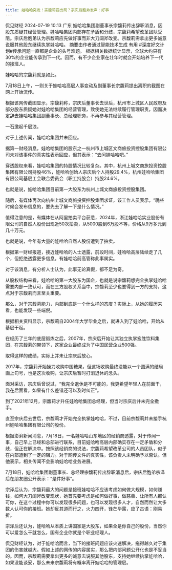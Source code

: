```yaml
---
title: 娃哈哈突发！宗馥莉要出局？宗庆后胞弟发声：好事
---
```


侃见财经
2024-07-19 10:13
广东
娃哈哈集团副董事长宗馥莉传出辞职消息，因股东质疑其经营管理。娃哈哈集团内部存在矛盾和分歧，宗馥莉希望改革团队受阻。宗庆后胞弟认为宗馥莉应先做好事而非大刀阔斧改变。宗馥莉需拿出更多诚意说服其他股东继续执掌娃哈哈。
摘要由作者通过智能技术生成
有用
#深度好文计划#传承问题一直都是企业的头号难题。
根据相关数据统计显示，全球大约只有30%的企业能传承到下一代。因而，有不少企业家在壮年时就会开始培养下一代的接班人。

娃哈哈的宗馥莉就是如此。

7月18日上午，一则关于娃哈哈高层人事变动及副董事长宗馥莉提出离职的截图在网上开始流传。


根据该网传截图显示，宗馥莉称，宗庆后董事长去世后，杭州市上城区人民政府及部分股东质疑她对娃哈哈集团的经营管理，致使她无法继续履行管理职责，因而决定辞去娃哈哈集团副董事长、总经理职务，不再参与其经营管理。

一石激起千层浪。

对于上述传闻，娃哈哈集团并未回应。

据第一财经消息，娃哈哈集团的股东之一杭州市上城区文商旅投资控股集团有限公司未对该事件的真实性表示回应，但其表示：“去问娃哈哈吧。”

穿透股权来看，娃哈哈集团的持股情况比较复杂。其中，杭州上城文商旅投资控股集团有限公司持股46%，娃哈哈创始人宗庆后个人持股29.4%，杭州娃哈哈集团有限公司基层工会联合委员会（职工持股会）持股24.6%。

也就是说，娃哈哈集团目前第一大股东为杭州上城文商旅投资控股集团。


随后，有媒体再次向杭州上城文商旅投资控股集团求证，该工作人员表示，“晚些时候会发布信息的，要先去了解一下是什么情况。”

值得注意的是，有媒体在从阿里拍卖平台获悉，2024年，浙江娃哈哈实业股份有限公司的自然人股份出现近50次拍卖，从5000股到6万股不等，价格从9万多元到几十万元。

也就是说，今年有大量的娃哈哈自然人股份遭到了拍卖。

根据第一财经报道，接近娃哈哈的人士透露，前段时间，娃哈哈高层陆续走了几个，但拒绝透露更多信息。有娃哈哈前高管称此事属实。

对于该消息，有分析人士认为，此事无论真假，都不足为奇。

从股权结构来看，娃哈哈的第一大股东为国企，也就是说宗馥莉想完全执掌娃哈哈需要内部一致认可，而在三方股权关系当中，宗馥莉至少也要得到一方的支持，这点对于宗馥莉而言至关重要。

那么，对于宗馥莉能力，内部到底是一个什么样的态度？实际上，从她的履历来看，也能发现一些端倪。

根据相关资料显示，宗馥莉自2004年大学毕业之后，就进入到了娃哈哈，开始从基层干起。

在经历了三年的底层锻炼之后，2007年，宗庆后开始让其独立执掌宏胜饮料集团，在宗馥莉的带领下，这家企业最终成为了中国民营企业500强。

取得这样的成绩，实际上并未让宗庆后放心。

2017年，宗馥莉开始操刀收购中国糖果，但这场收购最终没能以一个圆满的结局画上句号，也是这次收购，让宗庆后暂时打消退休的念头。

面对采访，宗庆后曾说过，“我完全退休是不可能的，我更希望年轻人在前面干，我在后面看，如果有什么差错还可以及时纠正”。

到了2021年12月，宗馥莉才升任娃哈哈集团总经理，但当时宗庆后并未完全撒手。

直至宗庆后去世后，宗馥莉才开始完全执掌娃哈哈，不过，目前宗馥莉并未接手杭州娃哈哈集团有限公司的股份。

根据澎湃新闻消息，7月18日，一名娃哈哈山东地区的经销商透露，对于传闻一事，自己早上已经和总部进行联系，目前娃哈哈高层内部确实存在一定矛盾和分歧，但正在解决中。按照该经销商的说法，宗馥莉希望改革公司的人员团队，似乎在内部遭到了一定的阻力。对于网传文件的真实性，该负责人未明确予以否认。但他表示，相关传闻不会影响娃哈哈业务进展。

7月18日，娃哈哈集团副董事长、总经理宗馥莉传出辞职消息后，宗庆后胞弟宗泽后在朋友圈公开表示：“是件好事”。

宗泽后认为，宗馥莉最大的问题是接班娃哈哈不应该考虑如何做大规模，如何赚钱，如何大刀阔斧改变现状，她首先要考虑是如何做好事，做慈善、让所有人都认可你，在这个过程中你可以发现很多问题，也可以发现很多人才，自然而然让大多数人认可你的接班。她却反其道而行之，火力四开，锋芒毕露，应了古语：刚易折。

宗泽后还认为，娃哈哈从本质上讲国家是大股东，如果全是你自己的股份，当然你可以爱怎么干就怎么，国有企业你就是个职业经理人。

侃见财经认为，对于娃哈哈而言，当下的接班问题应该火速解决，拖得越久对于集团的伤害就越大。假如上述的网传的内容属实，那么把内部问题公开化也是不妥当的。因而，宗馥莉需要拿出更多的诚意去说服其他股东，支持她继续执掌娃哈哈，如果没能谈妥，那么未来宗馥莉将有概率离开娃哈哈的管理层。